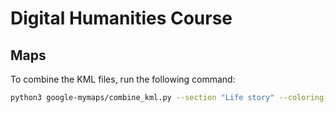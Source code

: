 # Digital Humanities Course

## Maps

To combine the KML files, run the following command:

```bash
python3 google-mymaps/combine_kml.py --section "Life story" --coloring-mode user
```
